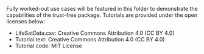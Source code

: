 Fully worked-out use cases will be featured in this folder to demonstrate the capabilities of the trust-free package.
Tutorials are provided under the open licenses below:
- LifeSatData.csv: Creative Commons Attribution 4.0 (CC BY 4.0)
- Tutorial text: Creative Commons Attribution 4.0 (CC BY 4.0)
- Tutorial code: MIT License
